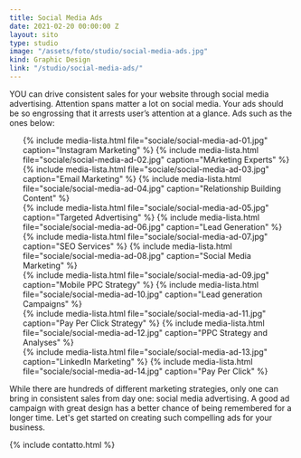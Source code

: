 ```yaml
---
title: Social Media Ads
date: 2021-02-20 00:00:00 Z
layout: sito
type: studio
image: "/assets/foto/studio/social-media-ads.jpg"
kind: Graphic Design
link: "/studio/social-media-ads/"
---
```

YOU can drive consistent sales for your website through social media advertising. Attention spans matter a lot on social media. Your ads should be so engrossing that it arrests user’s attention at a glance. Ads such as the ones below:

<div class="media logos">
<ul>
{% include media-lista.html file="sociale/social-media-ad-01.jpg" caption="Instagram Marketing" %}
{% include media-lista.html file="sociale/social-media-ad-02.jpg" caption="MArketing Experts" %}
<div class="break"></div>
{% include media-lista.html file="sociale/social-media-ad-03.jpg" caption="Email Marketing" %}
{% include media-lista.html file="sociale/social-media-ad-04.jpg" caption="Relationship Building Content" %}
<div class="break"></div>
{% include media-lista.html file="sociale/social-media-ad-05.jpg" caption="Targeted Advertising" %}
{% include media-lista.html file="sociale/social-media-ad-06.jpg" caption="Lead Generation" %}
<div class="break"></div>
{% include media-lista.html file="sociale/social-media-ad-07.jpg" caption="SEO Services" %}
{% include media-lista.html file="sociale/social-media-ad-08.jpg" caption="Social Media Marketing" %}
<div class="break"></div>
{% include media-lista.html file="sociale/social-media-ad-09.jpg" caption="Mobile PPC Strategy" %}
{% include media-lista.html file="sociale/social-media-ad-10.jpg" caption="Lead generation Campaigns" %}
<div class="break"></div>
{% include media-lista.html file="sociale/social-media-ad-11.jpg" caption="Pay Per Click Strategy" %}
{% include media-lista.html file="sociale/social-media-ad-12.jpg" caption="PPC Strategy and Analyses" %}
<div class="break"></div>
{% include media-lista.html file="sociale/social-media-ad-13.jpg" caption="LinkedIn Marketing" %}
{% include media-lista.html file="sociale/social-media-ad-14.jpg" caption="Pay Per Click" %}
<div class="break"></div>
</ul>
</div>

While there are hundreds of different marketing strategies, only one can bring in consistent sales from day one: social media advertising. A good ad campaign with great design has a better chance of being remembered for a longer time. Let's get started on creating such compelling ads for your business.

{% include contatto.html %}